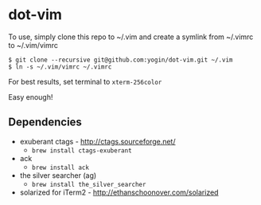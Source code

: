 dot-vim
=======

To use, simply clone this repo to ~/.vim and create a symlink from ~/.vimrc to ~/.vim/vimrc

    $ git clone --recursive git@github.com:yogin/dot-vim.git ~/.vim
    $ ln -s ~/.vim/vimrc ~/.vimrc

For best results, set terminal to `xterm-256color`

Easy enough!

Dependencies
------------

 * exuberant ctags - http://ctags.sourceforge.net/
   * `brew install ctags-exuberant`
 * ack
   * `brew install ack`
 * the silver searcher (ag)
   * `brew install the_silver_searcher`
 * solarized for iTerm2 - http://ethanschoonover.com/solarized


